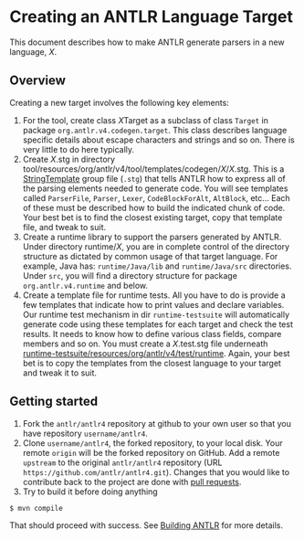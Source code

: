 # Creating an ANTLR Language Target

This document describes how to make ANTLR generate parsers in a new language, *X*.

## Overview

Creating a new target involves the following key elements:

1. For the tool, create class *X*Target as a subclass of class `Target` in package `org.antlr.v4.codegen.target`. This class describes language specific details about escape characters and strings and so on. There is very little to do here typically.
1. Create *X*.stg in directory tool/resources/org/antlr/v4/tool/templates/codegen/*X*/*X*.stg. This is a [StringTemplate](http://www.stringtemplate.org/) group file (`.stg`) that tells ANTLR how to express all of the parsing elements needed to generate code.  You will see templates called `ParserFile`, `Parser`, `Lexer`, `CodeBlockForAlt`, `AltBlock`, etc... Each of these must be described how to build the indicated chunk of code. Your best bet is to find the closest existing target, copy that template file, and tweak to suit.
1. Create a runtime library to support the parsers generated by ANTLR. Under directory runtime/*X*, you are in complete control of the directory structure as dictated by common usage of that target language. For example, Java has: `runtime/Java/lib` and `runtime/Java/src` directories. Under `src`, you will find a directory structure for package `org.antlr.v4.runtime` and below.
1. Create a template file for runtime tests. All you have to do is provide a few templates that indicate how to print values and declare variables. Our runtime test mechanism in dir `runtime-testsuite` will automatically generate code using these templates for each target and check the test results.  It needs to know how to define various class fields, compare members and so on. You must create a *X*.test.stg file underneath [runtime-testsuite/resources/org/antlr/v4/test/runtime](https://github.com/antlr/antlr4/tree/master/runtime-testsuite/resources/org/antlr/v4/test/runtime). Again, your best bet is to copy the templates from the closest language to your target and tweak it to suit.

## Getting started

1. Fork the `antlr/antlr4` repository at github to your own user so that you have repository `username/antlr4`.
2. Clone `username/antlr4`, the forked repository, to your local disk.  Your remote `origin` will be the forked repository on GitHub. Add a remote `upstream` to the original `antlr/antlr4` repository (URL `https://github.com/antlr/antlr4.git`). Changes that you would like to contribute back to the project are done with [pull requests](https://help.github.com/articles/using-pull-requests/).
3. Try to build it before doing anything
```bash
$ mvn compile
```
That should proceed with success. See [Building ANTLR](building-antlr.md) for more details.
